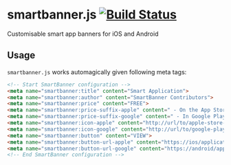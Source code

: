 # smartbanner.js [![Build Status](https://travis-ci.org/ain/smartbanner.js.svg?branch=master)](https://travis-ci.org/ain/smartbanner.js)
Customisable smart app banners for iOS and Android

## Usage

`smartbanner.js` works automagically given following meta tags:

```html
<!-- Start SmartBanner configuration -->
<meta name="smartbanner:title" content="Smart Application">
<meta name="smartbanner:author" content="SmartBanner Contributors">
<meta name="smartbanner:price" content="FREE">
<meta name="smartbanner:price-suffix-apple" content=" - On the App Store">
<meta name="smartbanner:price-suffix-google" content=" - In Google Play">
<meta name="smartbanner:icon-apple" content="http://url/to/apple-store-icon.png">
<meta name="smartbanner:icon-google" content="http://url/to/google-play-icon.png">
<meta name="smartbanner:button" content="VIEW">
<meta name="smartbanner:button-url-apple" content="https://ios/application-url">
<meta name="smartbanner:button-url-google" content="https://android/application-url">
<!-- End SmartBanner configuration -->
```
